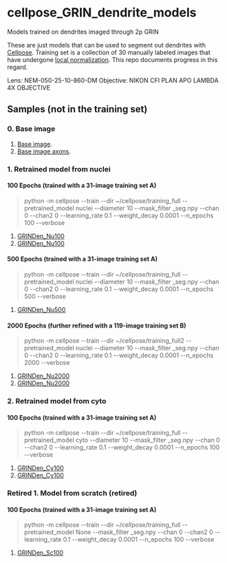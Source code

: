 # cellpose_GRIN_dendrite_models
Models trained on dendrites imaged through 2p GRIN
 
These are just models that can be used to segment out dendrites with [Cellpose](https://github.com/MouseLand/cellpose). 
Training set is a collection of 30 manually labeled images that have undergone [local normalization](https://github.com/xzhang03/Local-normalize).
This repo documents progress in this regard. 

Lens: NEM-050-25-10-860-DM
Objective: NIKON CFI PLAN APO LAMBDA 4X OBJECTIVE
 
## Samples (not in the training set)

### 0. Base image
1. [Base image](https://github.com/xzhang03/cellpose_GRIN_dendrite_models/blob/main/sample_images/base.png).
2. [Base image axons](https://github.com/xzhang03/cellpose_GRIN_dendrite_models/blob/main/sample_images/base_axon.png).

### 1. Retrained model from nuclei
#### 100 Epochs (trained with a 31-image training set A)
>python -m cellpose --train --dir ~/cellpose/training_full --pretrained_model nuclei --diameter 10 --mask_filter _seg.npy --chan 0 --chan2 0 --learning_rate 0.1 --weight_decay 0.0001 --n_epochs 100 --verbose
1. [GRINDen_Nu100](https://github.com/xzhang03/cellpose_GRIN_dendrite_models/blob/main/sample_images/GRINDen_Nu100.png)
2. [GRINDen_Nu100](https://github.com/xzhang03/cellpose_GRIN_dendrite_models/blob/main/sample_images/GRINDen_Nu100_axons.png)
#### 500 Epochs (trained with a 31-image training set A)
>python -m cellpose --train --dir ~/cellpose/training_full --pretrained_model nuclei --diameter 10 --mask_filter _seg.npy --chan 0 --chan2 0 --learning_rate 0.1 --weight_decay 0.0001 --n_epochs 500 --verbose
1. [GRINDen_Nu500](https://github.com/xzhang03/cellpose_GRIN_dendrite_models/blob/main/sample_images/GRINDen_Nu500.png)
#### 2000 Epochs (further refined with a 119-image training set B)
>python -m cellpose --train --dir ~/cellpose/training_full2 --pretrained_model nuclei --diameter 10 --mask_filter _seg.npy --chan 0 --chan2 0 --learning_rate 0.1 --weight_decay 0.0001 --n_epochs 2000 --verbose
1. [GRINDen_Nu2000](https://github.com/xzhang03/cellpose_GRIN_dendrite_models/blob/main/sample_images/GRINDen_Nu2000.png)
2. [GRINDen_Nu2000](https://github.com/xzhang03/cellpose_GRIN_dendrite_models/blob/main/sample_images/GRINDen_Nu2000_axons.png)

### 2. Retrained model from cyto
#### 100 Epochs (trained with a 31-image training set A)
>python -m cellpose --train --dir ~/cellpose/training_full --pretrained_model cyto --diameter 10 --mask_filter _seg.npy --chan 0 --chan2 0 --learning_rate 0.1 --weight_decay 0.0001 --n_epochs 100 --verbose
1. [GRINDen_Cy100](https://github.com/xzhang03/cellpose_GRIN_dendrite_models/blob/main/sample_images/GRINDen_Cy100.png)
2. [GRINDen_Cy100](https://github.com/xzhang03/cellpose_GRIN_dendrite_models/blob/main/sample_images/GRINDen_Cy100_axons.png)

### Retired 1. Model from scratch (retired)
#### 100 Epochs (trained with a 31-image training set A)
>python -m cellpose --train --dir ~/cellpose/training_full --pretrained_model None --mask_filter _seg.npy --chan 0 --chan2 0 --learning_rate 0.1 --weight_decay 0.0001 --n_epochs 100 --verbose
1. [GRINDen_Sc100](https://github.com/xzhang03/cellpose_GRIN_dendrite_models/blob/main/sample_images/GRINDen_Sc100.png)

